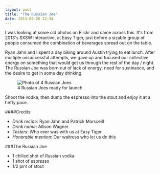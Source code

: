 ```yaml
---
layout: post
title: "The Russian Joe"
date: 2013-06-26 12:34
---
```


I was looking at some old photos on Flickr and came across this. It's from 2013's SXSW Interactive, at Easy Tiger, just before a sizable group of people consumed the combination of beverages spread out on the table.

Ryan Jahn and I spent a day biking around Austin trying to eat lunch. After multiple unsuccessful attempts, we gave up and focused our collective energy on something that would get us through the rest of the day / night. The Russian Joe was born out of lack of energy, need for sustinance, and the desire to get in some day drinking.

<figure>
    <img src="http://farm8.staticflickr.com/7373/9135600825_6d52df6494_c.jpg" alt="Photo of 4 Russian Joes">
    <figcaption>
        4 Russian Joes ready for launch.
    </figcaption>
</figure>

Shoot the vodka, then dump the espresso into the stout and enjoy it at a hefty pace.

<!--more-->

####Credits:
* _Drink recipe_: Ryan Jahn and Patrick Marsceill
* _Drink name_: Allison Wagner
* _Testers_: Who ever was with us at Easy Tiger
* _Honorable mention_: Our waitress who let us do this

<!--aside-one-->

<div class="icon-post-russian-joe icon--post"></div>

###The Russian Joe

* 1 chilled shot of Russian vodka
* 1 shot of espresso
* 1/2 pint of stout
